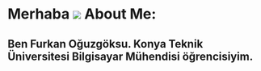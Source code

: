 Merhaba ![](https://user-images.githubusercontent.com/18350557/176309783-0785949b-9127-417c-8b55-ab5a4333674e.gif)
About Me:
=======================
Ben Furkan Oğuzgöksu. Konya Teknik Üniversitesi Bilgisayar Mühendisi öğrencisiyim.
----------------------------
